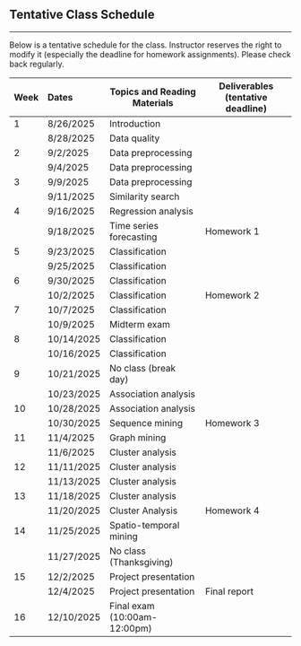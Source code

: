 ## Tentative Class Schedule
---
 Below is a tentative schedule for the class. Instructor reserves the right to modify it (especially the deadline for homework assignments). Please check back regularly. 


| Week |    Dates   |    Topics and Reading Materials                |  Deliverables (tentative deadline)     |
|------|:-----------|------------------------------------------------|----------------------|
| 1  | 8/26/2025    | Introduction  |                    |
|    | 8/28/2025    | Data quality                        |                    | 
| 2  | 9/2/2025     | Data preprocessing   |       |
|    | 9/4/2025     | Data preprocessing  |       |
| 3  | 9/9/2025    | Data preprocessing   |       | 
|    | 9/11/2025    | Similarity search   |       |
| 4  | 9/16/2025    | Regression analysis   |       | 
|    | 9/18/2025    | Time series forecasting   | Homework 1      |
| 5  | 9/23/2025    | Classification   |   |
|    | 9/25/2025    | Classification   |            |
| 6  | 9/30/2025    | Classification   |       |
|    | 10/2/2025    | Classification   |   Homework 2    |
| 7  | 10/7/2025   | Classification   |       |
|    | 10/9/2025   | Midterm exam     |       |
| 8  | 10/14/2025   | Classification   |       |
|    | 10/16/2025   | Classification   |       |
| 9  | 10/21/2025   | No class (break day) |  |
|    | 10/23/2025   | Association analysis  |   |
| 10 | 10/28/2025   | Association analysis  |    |
|    | 10/30/2025    | Sequence mining    |  Homework 3 |
| 11 | 11/4/2025    | Graph mining  |  |
|    | 11/6/2025    | Cluster analysis   |    |
| 12 | 11/11/2025   | Cluster analysis  |  |
|    | 11/13/2025   | Cluster analysis  |  |
| 13 | 11/18/2025   | Cluster analysis  |  |
|    | 11/20/2025   | Cluster Analysis  | Homework 4   |
| 14 | 11/25/2025   | Spatio-temporal mining  |  |
|    | 11/27/2025   | No class (Thanksgiving)  |   | 
| 15 | 12/2/2025    | Project presentation   |  |
|    | 12/4/2025    | Project presentation   | Final report  |
| 16 | 12/10/2025   | Final exam (10:00am-12:00pm)  |   |

